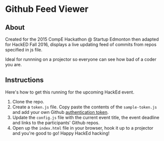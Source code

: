 # Github Feed Viewer

## About
Created for the 2015 CompE Hackathon @ Startup Edmonton then adapted for HackED Fall 2016, displays a live updating feed of commits from repos specified in js file. 

Ideal for runnning on a projector so everyone can see how bad of a coder you are.

## Instructions
Here's how to get this running for the upcoming HackEd event.
1. Clone the repo.
2. Create a `token.js` file. Copy paste the contents of the `sample-token.js` and add your own Github [authentication token](https://help.github.com/articles/creating-a-personal-access-token-for-the-command-line/).
3. Update the `config.js` file with the current event title, the event deadline and links to the participants' Github repos. 
4. Open up the `index.html` file in your browser, hook it up to a projector and you're good to go! Happy HackEd hacking!



